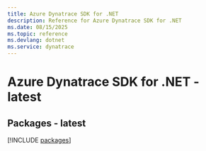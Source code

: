 ```yaml
---
title: Azure Dynatrace SDK for .NET
description: Reference for Azure Dynatrace SDK for .NET
ms.date: 08/15/2025
ms.topic: reference
ms.devlang: dotnet
ms.service: dynatrace
---
```

# Azure Dynatrace SDK for .NET - latest
## Packages - latest
[!INCLUDE [packages](dynatrace-index.md)]